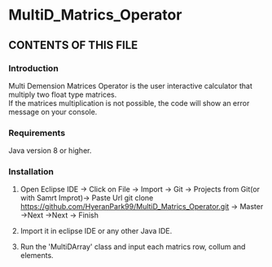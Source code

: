 # MultiD_Matrics_Operator

CONTENTS OF THIS FILE
---------------------

 ### Introduction
 Multi Demension Matrices Operator is the user interactive calculator that multiply two float type matrices. <br/>
 If the matrices multiplication is not possible, the code will show an error message on your console. <br/>
 
 ### Requirements
 Java version 8 or higher.
 
 ### Installation
 
 1. Open Eclipse IDE -> Click on File -> Import -> Git -> Projects from Git(or with Samrt Improt)-> Paste Url git clone https://github.com/HyeranPark99/MultiD_Matrics_Operator.git -> Master ->Next ->Next -> Finish<br/>
 
 2. Import it in eclipse IDE or any other Java IDE.
 
 3. Run the 'MultiDArray' class and input each matrics row, collum and elements.
 
